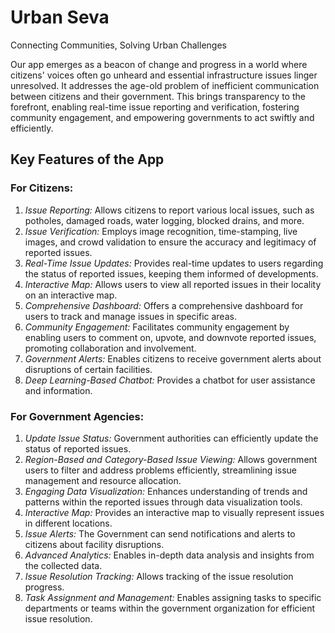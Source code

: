 # Urban Seva
Connecting Communities, Solving Urban Challenges

Our app emerges as a beacon of change and progress in a world where citizens' voices often go unheard and essential infrastructure issues linger unresolved. It addresses the age-old problem of inefficient communication between citizens and their government. This brings transparency to the forefront, enabling real-time issue reporting and verification, fostering community engagement, and empowering governments to act swiftly and efficiently.

## Key Features of the App

### **For Citizens:**
1. *Issue Reporting:* Allows citizens to report various local issues, such as potholes, damaged roads, water logging, blocked drains, and more.
2. *Issue Verification:* Employs image recognition, time-stamping, live images, and crowd validation to ensure the accuracy and legitimacy of reported issues.
3. *Real-Time Issue Updates:* Provides real-time updates to users regarding the status of reported issues, keeping them informed of developments.
4. *Interactive Map:* Allows users to view all reported issues in their locality on an interactive map.
5. *Comprehensive Dashboard:* Offers a comprehensive dashboard for users to track and manage issues in specific areas.
6. *Community Engagement:* Facilitates community engagement by enabling users to comment on, upvote, and downvote reported issues, promoting collaboration and involvement.
7. *Government Alerts:* Enables citizens to receive government alerts about disruptions of certain facilities.
8. *Deep Learning-Based Chatbot:* Provides a chatbot for user assistance and information. 

### **For Government Agencies:**
1. *Update Issue Status:* Government authorities can efficiently update the status of reported issues.
2. *Region-Based and Category-Based Issue Viewing:* Allows government users to filter and address problems efficiently, streamlining issue management and resource allocation.
3. *Engaging Data Visualization:* Enhances understanding of trends and patterns within the reported issues through data visualization tools.
4. *Interactive Map:* Provides an interactive map to visually represent issues in different locations.
5. *Issue Alerts:* The Government can send notifications and alerts to citizens about facility disruptions.
6. *Advanced Analytics:* Enables in-depth data analysis and insights from the collected data.
7. *Issue Resolution Tracking:* Allows tracking of the issue resolution progress.
8. *Task Assignment and Management:* Enables assigning tasks to specific departments or teams within the government organization for efficient issue resolution.
